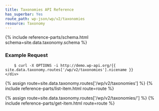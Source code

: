 ```yaml
---
title: Taxonomies API Reference
has_superbar: Yes
route_path: wp-json/wp/v2/taxonomies
resource: Taxonomy
---
```


<section class="route">
	<div class="primary">
		{% include reference-parts/schema.html schema=site.data.taxonomy.schema %}
	</div>
	<div class="secondary">
		<h3>Example Request</h3>

		$ curl -X OPTIONS -i http://demo.wp-api.org/{{ site.data.taxonomy.routes['/wp/v2/taxonomies'].nicename }}
	</div>
</section>

{% assign route=site.data.taxonomy.routes['/wp/v2/taxonomies'] %}
{% include reference-parts/list-item.html route=route %}

{% assign route=site.data.taxonomy.routes['/wp/v2/taxonomies/<taxonomy>'] %}
{% include reference-parts/get-item.html route=route %}
